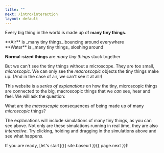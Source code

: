 ```yaml
---
title: ""
next: /intro/interaction
layout: default
---
```


Every big thing in the world is made up of **many tiny things**.


<div class="flex">

<div class="threeColumn">
**Air** is _many tiny things_ bouncing around everywhere

<script>
	var airSim = createSimulationHere({
		pixelWidth: 250,
		pixelHeight: 250,
		initialize: function(simulation)
		{
			var p = simulation.parameters;
			p.boxWidth = 200;
			p.isOnlyHardSpheres = true;
			p.gravityAcceleration = 1;
			p.attractStrength = 1;
			p.thermostatSpeed = 0.1;
			p.thermostatTemperature = 100;

			updateBounds(simulation);

			var particleCount = 200;
			var initialSpeed = 10;
			for (var i = 0; i < particleCount; i++) {
				var particle = new Particle();
				particle.position = randomDiscInRect(simulation.boxBounds, particle.radius);
				v2.set(particle.velocity, randomGaussian(), randomGaussian());
				v2.scale(particle.velocity, particle.velocity, 10);
				addParticle(simulation, particle);
			}

			setToolbarAvailableTools(simulation.toolbar, ["attract"]);
			setElementIsVisible(simulation.resetButton, false);
		}
	});
</script>
</div>

<div class="threeColumn">
**Water** is _many tiny things_ sloshing around

<script>
	var waterSim = createSimulationHere({
		pixelWidth: 250,
		pixelHeight: 250,
		initialize: function(simulation)
		{
			var p = simulation.parameters;
			p.boxWidth = 60;
			p.gravityAcceleration = 1;
			p.thermostatSpeed = 0.1;
			p.thermostatTemperature = 1;
			p.repelStrength = 0.2;
			//p.isOnlyHardSpheres = true;

			updateBounds(simulation);
			setWallsAlongBorder(simulation);

			var particleCount = 200;
			var particles = [];
			for (var i = 0; i < particleCount; i++) {
				var particle = new Particle();
				particle.position = randomPointInRect(simulation.boxBounds);
				particles.push(particle);
			}
			addParticlesRandomly(simulation, particles);

			var ljInteraction = new LennardJonesInteraction();
			ljInteraction.separation *= 0.8;
			setInteraction(simulation, 0, 0, ljInteraction);

			setToolbarAvailableTools(simulation.toolbar, ["repel"]);
			setElementIsVisible(simulation.resetButton, false);
		}
	});

</script>
</div>

<div class="threeColumn">

**Normal-sized things** are _many tiny things_ stuck together

<script>
	var solidSim = createSimulationHere({
		pixelWidth: 250,
		pixelHeight: 250,
		initialize: function(simulation)
		{
			var p = simulation.parameters;
			p.boxWidth = 40;
			p.gravityAcceleration = 1;
			p.dragStrength = 10;
			p.friction = 0.1;

			updateBounds(simulation);

			var particleCount = 2 * 37;
			var latticeSpacing = 2;
			var redBallMiddle = v2(0, 10);
			var blackBallMiddle = v2(-5, -10);
			for (var i = 0; i < particleCount; i++) {
				var halfIndex = Math.floor(i / 2);
				var particle = new Particle();
				particle.type = i % 2;
				if (particle.type == 0)
				{
					hexagonalLatticePosition(particle.position, halfIndex, latticeSpacing);
					v2.add(particle.position, particle.position, blackBallMiddle);
				}
				else
				{
					particle.color = Color.red;
					hexagonalLatticePosition(particle.position, halfIndex, latticeSpacing);
					v2.add(particle.position, particle.position, redBallMiddle);
				}
				
				addParticle(simulation, particle);
			}

			var ljInteraction = new LennardJonesInteraction();
			ljInteraction.strength = 200;
			setInteraction(simulation, 0, 0, ljInteraction);
			setInteraction(simulation, 1, 1, ljInteraction);

			setToolbarAvailableTools(simulation.toolbar, ["move"]);
			setElementIsVisible(simulation.resetButton, false);
		}
	});
</script>
	
</div>

</div>

But we can't see the tiny things without a microscope. They are too small, _microscopic_. We can only see the _macroscopic_ objects the tiny things make up. (And in the case of air, we can't see it at all!)

This website is a _series of explanations_ on how the tiny, microscopic things are connected to the big, macroscopic things that we _can_ see, hear and feel. We will ask the question:

What are the _macroscopic_ consequences of being made up of many _microscopic_ things?

The explanations will include simulations of many tiny things, as you can see above. Not only are these simulations running in real time, they are also _interactive_. Try clicking, holding and dragging in the simulations above and see what happens.

If you are ready, [let's start]({{ site.baseurl }}{{ page.next }})!


<!-- {% include what_next.html %} -->
